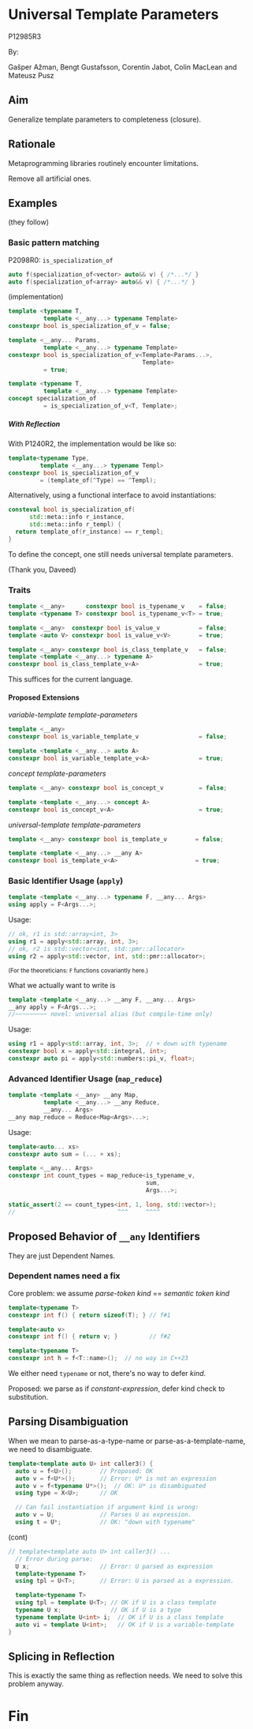 Universal Template Parameters
=============================

P12985R3

By: 

Gašper Ažman,
Bengt Gustafsson,
Corentin Jabot,
Colin MacLean
and Mateusz Pusz



Aim
---

Generalize template parameters to completeness (closure).



Rationale
---------

Metaprogramming libraries routinely encounter limitations.

Remove all artificial ones.



Examples
--------

(they follow)



### Basic pattern matching

P2098R0: `is_specialization_of`

```cpp
auto f(specialization_of<vector> auto&& v) { /*...*/ }
auto f(specialization_of<array> auto&& v) { /*...*/ }
```


(implementation)

```cpp
template <typename T,
          template <__any...> typename Template>
constexpr bool is_specialization_of_v = false;

template <__any... Params,
          template <__any...> typename Template>
constexpr bool is_specialization_of_v<Template<Params...>,
                                      Template>
          = true;

template <typename T,
          template <__any...> typename Template>
concept specialization_of 
          = is_specialization_of_v<T, Template>;
```


##### With Reflection

With P1240R2, the implementation would be like so:

```cpp
template<typename Type,
         template <__any...> typename Templ>
constexpr bool is_specialization_of_v
         = (template_of(^Type) == ^Templ);
```

Alternatively, using a functional interface to avoid instantiations:

```cpp
consteval bool is_specialization_of(
      std::meta::info r_instance,
      std::meta::info r_templ) {
  return template_of(r_instance) == r_templ;
}
```

To define the concept, one still needs universal template parameters.

(Thank you, Daveed)



### Traits

```cpp
template <__any>      constexpr bool is_typename_v    = false;
template <typename T> constexpr bool is_typename_v<T> = true;

template <__any>  constexpr bool is_value_v           = false;
template <auto V> constexpr bool is_value_v<V>        = true;

template <__any> constexpr bool is_class_template_v   = false;
template <template <__any...> typename A>
constexpr bool is_class_template_v<A>                 = true;
```

This suffices for the current language.


#### Proposed Extensions

_variable-template template-parameters_

```cpp
template <__any>
constexpr bool is_variable_template_v                 = false;

template <template <__any...> auto A>
constexpr bool is_variable_template_v<A>              = true;
```


_concept template-parameters_

```cpp
template <__any> constexpr bool is_concept_v          = false;

template <template <__any...> concept A>
constexpr bool is_concept_v<A>                        = true;
```


_universal-template template-parameters_

```cpp
template <__any> constexpr bool is_template_v        = false;

template <template <__any...> __any A>
constexpr bool is_template_v<A>                      = true;
```



### Basic Identifier Usage (`apply`)

```cpp
template <template <__any...> typename F, __any... Args>
using apply = F<Args...>;
```

Usage:

```cpp
// ok, r1 is std::array<int, 3>
using r1 = apply<std::array, int, 3>; 
// ok, r2 is std::vector<int, std::pmr::allocator>
using r2 = apply<std::vector, int, std::pmr::allocator>;
```

<small>(For the theoreticians: `F` functions covariantly here.)</small>


What we actually want to write is

```cpp
template <template <__any...> __any F, __any... Args>
__any apply = F<Args...>;
//~~~~~~~~~ novel: universal alias (but compile-time only)
```

Usage:

```cpp
using r1 = apply<std::array, int, 3>;  // + down with typename
constexpr bool x = apply<std::integral, int>;
constexpr auto pi = apply<std::numbers::pi_v, float>;
```



### Advanced Identifier Usage (`map_reduce`)

```cpp
template <template <__any> __any Map,
          template <__any...> __any Reduce,
          __any... Args>
__any map_reduce = Reduce<Map<Args>...>;
```

Usage:

```cpp
template<auto... xs>
constexpr auto sum = (... + xs);

template <__any... Args>
constexpr int count_types = map_reduce<is_typename_v,
                                       sum,
                                       Args...>;

static_assert(2 == count_types<int, 1, long, std::vector>);
//                             ^^^     ^^^^

```



Proposed Behavior of `__any` Identifiers
------------------------------------------

They are just Dependent Names.


### Dependent names need a fix

Core problem: we assume _parse-token kind_ == _semantic token kind_

```cpp
template<typename T>
constexpr int f() { return sizeof(T); } // f#1 

template<auto v>
constexpr int f() { return v; }         // f#2

template<typename T>
constexpr int h = f<T::name>();  // no way in C++23
```

We either need `typename` or not, there's no way to defer _kind_.

Proposed: we parse as if _constant-expression_, defer kind check to substitution.


Parsing Disambiguation
----------------------

When we mean to parse-as-a-type-name or parse-as-a-template-name, we need to disambiguate.

```cpp
template<template auto U> int caller3() {
  auto u = f<U>();        // Proposed: OK
  auto v = f<U*>();       // Error: U* is not an expression
  auto v = f<typename U*>();  // OK: U* is disambiguated
  using type = X<U>;      // OK

  // Can fail instantiation if argument kind is wrong:
  auto v = U;             // Parses U as expression.
  using t = U*;           // OK: "down with typename"
```


(cont)
```cpp
// template<template auto U> int caller3() ...
  // Error during parse:
  U x;                    // Error: U parsed as expression
  template<typename T>
  using tpl = U<T>;       // Error: U is parsed as a expression.

  template<typename T>
  using tpl = template U<T>; // OK if U is a class template
  typename U x;              // OK if U is a type
  typename template U<int> i;  // OK if U is a class template
  auto vi = template U<int>;   // OK if U is a variable-template
}
```



Splicing in Reflection
----------------------

This is exactly the same thing as reflection needs. We need to solve this
problem anyway.



Fin
===

